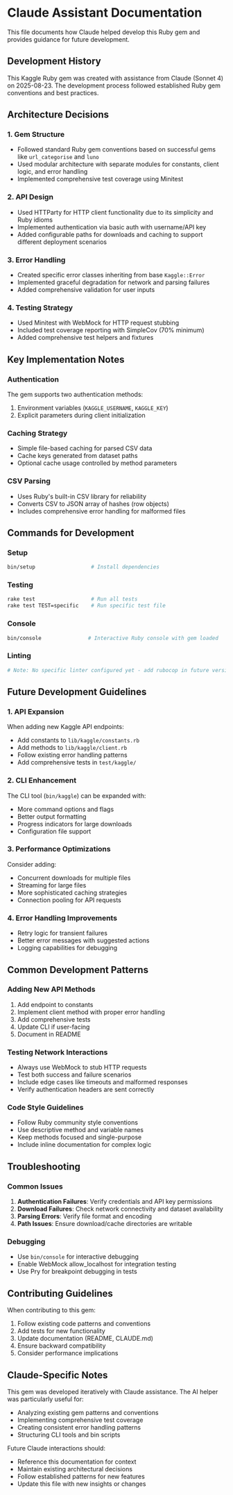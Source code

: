 # Claude Assistant Documentation

This file documents how Claude helped develop this Ruby gem and provides guidance for future development.

## Development History

This Kaggle Ruby gem was created with assistance from Claude (Sonnet 4) on 2025-08-23. The development process followed established Ruby gem conventions and best practices.

## Architecture Decisions

### 1. Gem Structure
- Followed standard Ruby gem conventions based on successful gems like `url_categorise` and `luno`
- Used modular architecture with separate modules for constants, client logic, and error handling
- Implemented comprehensive test coverage using Minitest

### 2. API Design
- Used HTTParty for HTTP client functionality due to its simplicity and Ruby idioms
- Implemented authentication via basic auth with username/API key
- Added configurable paths for downloads and caching to support different deployment scenarios

### 3. Error Handling
- Created specific error classes inheriting from base `Kaggle::Error`
- Implemented graceful degradation for network and parsing failures
- Added comprehensive validation for user inputs

### 4. Testing Strategy
- Used Minitest with WebMock for HTTP request stubbing
- Included test coverage reporting with SimpleCov (70% minimum)
- Added comprehensive test helpers and fixtures

## Key Implementation Notes

### Authentication
The gem supports two authentication methods:
1. Environment variables (`KAGGLE_USERNAME`, `KAGGLE_KEY`)
2. Explicit parameters during client initialization

### Caching Strategy
- Simple file-based caching for parsed CSV data
- Cache keys generated from dataset paths
- Optional cache usage controlled by method parameters

### CSV Parsing
- Uses Ruby's built-in CSV library for reliability
- Converts CSV to JSON array of hashes (row objects)
- Includes comprehensive error handling for malformed files

## Commands for Development

### Setup
```bash
bin/setup                  # Install dependencies
```

### Testing
```bash
rake test                  # Run all tests
rake test TEST=specific    # Run specific test file
```

### Console
```bash
bin/console               # Interactive Ruby console with gem loaded
```

### Linting
```bash
# Note: No specific linter configured yet - add rubocop in future versions
```

## Future Development Guidelines

### 1. API Expansion
When adding new Kaggle API endpoints:
- Add constants to `lib/kaggle/constants.rb`
- Add methods to `lib/kaggle/client.rb` 
- Follow existing error handling patterns
- Add comprehensive tests in `test/kaggle/`

### 2. CLI Enhancement
The CLI tool (`bin/kaggle`) can be expanded with:
- More command options and flags
- Better output formatting
- Progress indicators for large downloads
- Configuration file support

### 3. Performance Optimizations
Consider adding:
- Concurrent downloads for multiple files
- Streaming for large files
- More sophisticated caching strategies
- Connection pooling for API requests

### 4. Error Handling Improvements
- Retry logic for transient failures
- Better error messages with suggested actions
- Logging capabilities for debugging

## Common Development Patterns

### Adding New API Methods
1. Add endpoint to constants
2. Implement client method with proper error handling
3. Add comprehensive tests
4. Update CLI if user-facing
5. Document in README

### Testing Network Interactions
- Always use WebMock to stub HTTP requests
- Test both success and failure scenarios
- Include edge cases like timeouts and malformed responses
- Verify authentication headers are sent correctly

### Code Style Guidelines
- Follow Ruby community style conventions
- Use descriptive method and variable names
- Keep methods focused and single-purpose
- Include inline documentation for complex logic

## Troubleshooting

### Common Issues
1. **Authentication Failures**: Verify credentials and API key permissions
2. **Download Failures**: Check network connectivity and dataset availability
3. **Parsing Errors**: Verify file format and encoding
4. **Path Issues**: Ensure download/cache directories are writable

### Debugging
- Use `bin/console` for interactive debugging
- Enable WebMock allow_localhost for integration testing
- Use Pry for breakpoint debugging in tests

## Contributing Guidelines

When contributing to this gem:
1. Follow existing code patterns and conventions
2. Add tests for new functionality
3. Update documentation (README, CLAUDE.md)
4. Ensure backward compatibility
5. Consider performance implications

## Claude-Specific Notes

This gem was developed iteratively with Claude assistance. The AI helper was particularly useful for:
- Analyzing existing gem patterns and conventions
- Implementing comprehensive test coverage
- Creating consistent error handling patterns
- Structuring CLI tools and bin scripts

Future Claude interactions should:
- Reference this documentation for context
- Maintain existing architectural decisions
- Follow established patterns for new features
- Update this file with new insights or changes